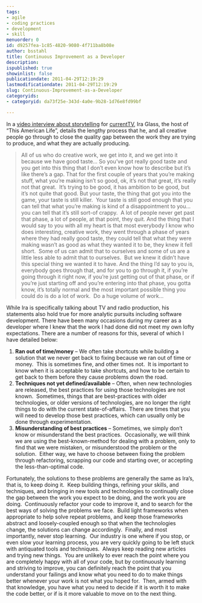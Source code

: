 ```yaml
---
tags:
- agile
- coding practices
- development
- skill
menuorder: 0
id: d9257fea-1c85-4820-9080-4f711ba8b08e
author: bsstahl
title: Continuous Improvement as a Developer
description: 
ispublished: true
showinlist: false
publicationdate: 2011-04-29T12:19:29
lastmodificationdate: 2011-04-29T12:19:29
slug: Continuous-Improvement-as-a-Developer
categoryids:
- categoryid: da73f25e-343d-4a0e-9b28-1d76e8fd99bf

---
```


In a [video interview about storytelling](http://www.youtube.com/watch?v=BI23U7U2aUY&amp;feature=relmfu) for [currentTV](http://current.com/), Ira Glass, the host of “This American Life”, details the lengthy process that he, and all creative people go through to close the quality gap between the work they are trying to produce, and what they are actually producing.


> All of us who do creative work, we get into it, and we get into it because we have good taste… So you’ve got really good taste and you get into this thing that I don’t even know how to describe but it’s like there’s a gap. That for the first couple of years that you’re making stuff, what you’re making isn’t so good, ok, it’s not that great, it’s really not that great.  It’s trying to be good, it has ambition to be good, but it’s not quite that good. But your taste, the thing that got you into the game, your taste is still killer.  Your taste is still good enough that you can tell that what you’re making is kind of a disappointment to you…you can tell that it’s still sort-of crappy.  A lot of people never get past that phase, a lot of people, at that point, they quit. And the thing that I would say to you with all my heart is that most everybody I know who does interesting, creative work, they went through a phase of years where they had really good taste, they could tell that what they were making wasn’t as good as what they wanted it to be, they knew it fell short.  Some of us can admit that to ourselves and some of us are a little less able to admit that to ourselves.  But we knew it didn’t have this special thing we wanted it to have. And the thing I’d say to you is, everybody goes through that, and for you to go through it, if you’re going through it right now, if you’re just getting out of that phase, or if you’re just starting off and you’re entering into that phase, you gotta know, it’s totally normal and the most important possible thing you could do is do a lot of work.  Do a huge volume of work…


While Ira is specifically talking about TV and radio production, his statements also hold true for more analytic pursuits including software development. There have been many occasions during my career as a developer where I knew that the work I had done did not meet my own lofty expectations. There are a number of reasons for this, several of which I have detailed below:

1. **Ran out of time/money** – We often take shortcuts while building a solution that we never get back to fixing because we ran out of time or money.  This is sometimes fine, and other times not.  It is important to know when it is acceptable to take shortcuts, and how to be certain to get back to them before they cause problems down the road.
2. **Techniques not yet defined/available** – Often, when new technologies are released, the best practices for using those technologies are not known.  Sometimes, things that are best-practices with older technologies, or older versions of technologies, are no longer the right things to do with the current state-of-affairs.  There are times that you will need to develop those best practices, which can usually only be done through experimentation.
3. **Misunderstanding of best practices** – Sometimes, we simply don’t know or misunderstand the best practices.  Occasionally, we will think we are using the best-known-method for dealing with a problem, only to find that we were mistaken, or misunderstood the problem or the solution.  Either way, we have to choose between fixing the problem through refactoring, scrapping our code and starting over, or accepting the less-than-optimal code.


Fortunately, the solutions to these problems are generally the same as Ira’s, that is, to keep doing it.  Keep building things, refining your skills, and techniques, and bringing in new tools and technologies to continually close the gap between the work you expect to be doing, and the work you are doing.  Continuously refactor your code to improve it, and to search for the best ways of solving the problems we face.  Build light frameworks when appropriate to help solve repeat problems, and keep those frameworks abstract and loosely-coupled enough so that when the technologies change, the solutions can change accordingly.  Finally, and most importantly, never stop learning.  Our industry is one where if you stop, or even slow your learning process, you are very quickly going to be left stuck with antiquated tools and techniques.  Always keep reading new articles and trying new things.  You are unlikely to ever reach the point where you are completely happy with all of your code, but by continuously learning and striving to improve, you can definitely reach the point that you understand your failings and know what you need to do to make things better whenever your work is not what you hoped for.  Then, armed with that knowledge, you have what you need to decide if it is worth it to make the code better, or if is it more valuable to move on to the next thing.

